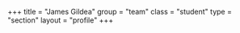 +++
title = "James Gildea"
group = "team"
class = "student"
type = "section"
layout = "profile"
+++
